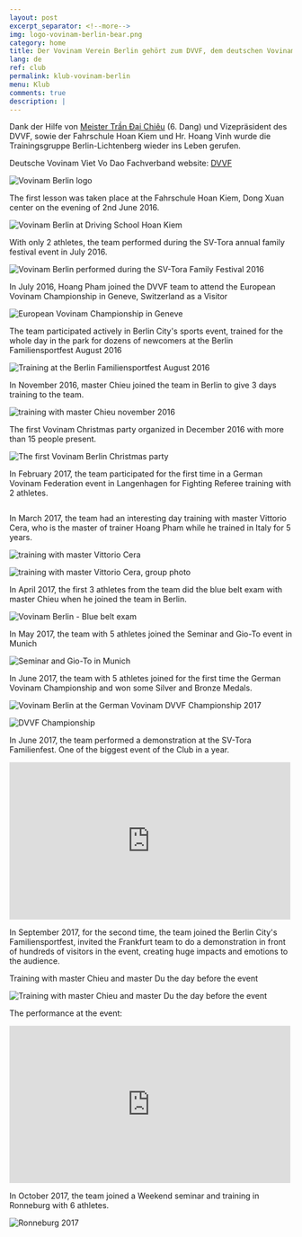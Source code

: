 ```yaml
---
layout: post
excerpt_separator: <!--more-->
img: logo-vovinam-berlin-bear.png
category: home
title: Der Vovinam Verein Berlin gehört zum DVVF, dem deutschen Vovinam Fachverband
lang: de
ref: club
permalink: klub-vovinam-berlin
menu: Klub
comments: true
description: |
---
```


Dank der Hilfe von [Meister Trần Đại Chiêu](http://www.vovinam-in-dvvf.eu) (6. Dang) und Vizepräsident des DVVF, sowie der Fahrschule Hoan Kiem und Hr. Hoang Vinh wurde die Trainingsgruppe Berlin-Lichtenberg wieder ins Leben gerufen.

Deutsche Vovinam Viet Vo Dao Fachverband website: [DVVF](http://www.vovinam-in-dvvf.eu)

<!--more-->

![Vovinam Berlin logo](/img/services/vovinam-berlin-logo.png)

The first lesson was taken place at the Fahrschule Hoan Kiem, Dong Xuan center on the evening of 2nd June 2016.

![Vovinam Berlin at Driving School Hoan Kiem](/img/vovinam-berlin-fahrschule-hoan-kiem.jpg)

With only 2 athletes, the team performed during the SV-Tora annual family festival event in July 2016.

![Vovinam Berlin performed during the SV-Tora Family Festival 2016](/img/vovinam-berlin-familien-sportfest-07-2016.jpg)

In July 2016, Hoang Pham joined the DVVF team to attend the European Vovinam Championship in Geneve, Switzerland as a Visitor

![European Vovinam Championship in Geneve](/img/DVVF-Geneve2016.JPG)

The team participated actively in Berlin City's sports event,  trained for the whole day in the park for dozens of newcomers at the Berlin Familiensportfest  August 2016

![Training at the Berlin Familiensportfest  August 2016](/img/Olympicpark_cool.JPG)

In November 2016, master Chieu joined the team in Berlin to give 3 days training to the team.

![training with master Chieu november 2016](/img/master-Chieu-training-11-2016.jpg)

The first Vovinam Christmas party organized in December 2016 with more than 15 people present.

![The first Vovinam Berlin Christmas party](/img/vovinam-berlin-christmas-party-12-2016.jpg)

In February 2017, the team participated for the first time in a German Vovinam Federation event in Langenhagen for Fighting Referee training with 2 athletes.

![]()

In March 2017, the team had an interesting day training with master Vittorio Cera, who is the master of trainer Hoang Pham while he trained in Italy for 5 years.

![training with master Vittorio Cera](/img/master-Vittorio-training-03-2017.jpg)

![training with master Vittorio Cera, group photo](/img/master-Vittorio-training-group-03-2017.jpg)

In April 2017, the first 3 athletes from the team did the blue belt exam with master Chieu when he joined the team in Berlin.

![Vovinam Berlin - Blue belt exam](/img/master-Chieu-blue-belt-exam-berlin-04-2017.jpg)

In May 2017, the team with 5 athletes joined the Seminar and Gio-To event in Munich

![Seminar and Gio-To in Munich](/img/vovinam-berlin-gio-to-munich-2016.jpg)

In June 2017, the team with 5 athletes joined for the first time the German Vovinam Championship and won some Silver and Bronze Medals.

![Vovinam Berlin at the German Vovinam DVVF Championship 2017](/img/vovinam-berlin-german-vovinam-championship-2017.jpg)

![DVVF Championship](/img/dvvf-championship-group-05-2017.jpg)

In June 2017, the team performed a demonstration at the SV-Tora Familienfest. One of the biggest event of the Club in a year.

<iframe src="https://www.facebook.com/plugins/video.php?href=https%3A%2F%2Fweb.facebook.com%2Fvovinamberlin%2Fvideos%2F394110247651183%2F&width=500&show_text=false&appId=932948800187701&height=280" width="500" height="280" style="border:none;overflow:hidden" scrolling="no" frameborder="0" allowTransparency="true" allowFullScreen="true"></iframe>

In September 2017, for the second time, the team joined the Berlin City's Familiensportfest, invited the Frankfurt team to do a demonstration in front of hundreds of visitors in the event, creating huge impacts and emotions to the audience.

Training with master Chieu and master Du the day before the event

![Training with master Chieu and master Du the day before the event](/img/master-Chieu-Du-training-with-vovinam-berlin-team-09-2017.jpg)

The performance at the event:

<iframe src="https://www.facebook.com/plugins/video.php?href=https%3A%2F%2Fweb.facebook.com%2Fvovinamberlin%2Fvideos%2F416381108757430%2F&width=500&show_text=false&appId=932948800187701&height=280" width="500" height="280" style="border:none;overflow:hidden" scrolling="no" frameborder="0" allowTransparency="true" allowFullScreen="true"></iframe>


In October 2017, the team joined a Weekend seminar and training in Ronneburg with 6 athletes.

![Ronneburg 2017](/img/Ronneburg_10_2017_group.jpg)



